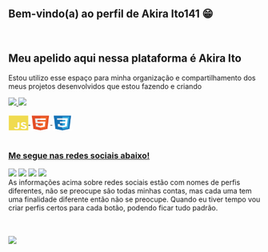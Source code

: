 ## Bem-vindo(a) ao perfil de Akira Ito141 😁
<br>
<div>

## Meu apelido aqui nessa plataforma é Akira Ito
 
Estou utilizo esse espaço para minha organização e compartilhamento dos meus projetos desenvolvidos que estou fazendo e criando 
<br>


   <a href="https://github.com/AkiraIto141">
   <img height="180em" src="https://github-readme-stats.vercel.app/api?username=AkiraIto141&show_icons=true&theme=tokyonight&include_all_commits=true&count_private=true"/>
   <img height="180em" src="https://github-readme-stats.vercel.app/api/top-langs/?username=AkiraIto141&layout=compact&langs_count=6&theme=tokyonight"/>
</div>
    
<div style="display: inline_block"><br>
  <img align="center" alt="Js" height="30" width="40" src="https://raw.githubusercontent.com/devicons/devicon/master/icons/javascript/javascript-plain.svg">
  <img align="center" alt="HTML" height="30" width="40" src="https://raw.githubusercontent.com/devicons/devicon/master/icons/html5/html5-original.svg">
  <img align="center" alt="CSS" height="30" width="40" src="https://raw.githubusercontent.com/devicons/devicon/master/icons/css3/css3-original.svg">

<br>
<br>
 
### Me segue nas redes sociais abaixo!
 
<div> 
  <a href="https://www.youtube.com/channel/UCqPMNFGPaY26cZKJ6LdRTOA"_blank"><img src="https://img.shields.io/badge/YouTube-FF0000?style=for-the-badge&logo=youtube&logoColor=white" target="_blank"></a>
  <a href="https://www.instagram.com/carlos_eduardo_crepaldi/" target="_blank"><img src="https://img.shields.io/badge/-Instagram-%23E4405F?style=for-the-badge&logo=instagram&logoColor=white" target="_blank"></a>
 <a href="discordapp.com/users/914157674042630205" target="_blank"><img src="https://img.shields.io/badge/Discord-7289DA?style=for-the-badge&logo=discord&logoColor=white" target="_blank"></a> 
  <a href = "akiraito141@gmail.com"><img src="https://img.shields.io/badge/-Gmail-%23333?style=for-the-badge&logo=gmail&logoColor=white" target="_blank"></a>
<br>
As informações acima sobre redes sociais estão com nomes de perfis diferentes, não se preocupe são todas minhas contas, mas cada uma tem uma finalidade diferente então não se preocupe.
Quando eu tiver tempo vou criar perfis certos para cada botão, podendo ficar tudo padrão.  


<div>
<br>
<br>

![](https://media1.tenor.com/m/QiUtH4YUcocAAAAC/youre-welcome-pleasure.gif)
